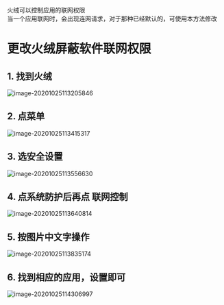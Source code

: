 火绒可以控制应用的联网权限  
当一个应用联网时，会出现连网请求，对于那种已经默认的，可使用本方法修改  
<!--more-->
# **更改火绒屏蔽软件联网权限**

## 1. 找到火绒

![image-20201025113205846](https://gitee.com/learn1999/image/raw/master//Typora/image-20201025113205846.png)

## 2. 点菜单

![image-20201025113415317](https://gitee.com/learn1999/image/raw/master//Typora/image-20201025113415317.png)

## 3. 选安全设置

![image-20201025113556630](https://gitee.com/learn1999/image/raw/master//Typora/image-20201025113556630.png)

## 4. 点系统防护后再点 联网控制

![image-20201025113640814](https://gitee.com/learn1999/image/raw/master//Typora/image-20201025113640814.png)

## 5. 按图片中文字操作

![image-20201025113835174](https://gitee.com/learn1999/image/raw/master//Typora/image-20201025113835174.png)

## 6. 找到相应的应用，设置即可

![image-20201025114306997](https://gitee.com/learn1999/image/raw/master//Typora/image-20201025114306997.png)
